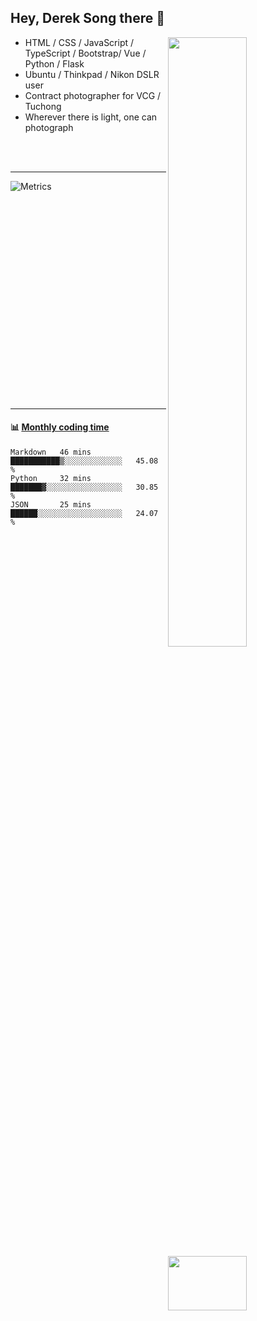 ## Hey, Derek Song there 👋

[<img align="right" width="50%" src="https://github-readme-stats-sandy-dereks-tau.vercel.app/api?username=derek-s&show_icons=true">](https://github.com/derek-s/github-readme-stats)

- HTML / CSS / JavaScript / TypeScript / Bootstrap/  Vue / Python / Flask
- Ubuntu / Thinkpad / Nikon DSLR user
- Contract photographer for VCG / Tuchong
- Wherever there is light, one can photograph

<br><br>

---

<div style="height:350px">

[<img align="right" width="50%" src="https://media.giphy.com/media/1C8bHHJturSx2/giphy.gif">](https://media.giphy.com/media/1C8bHHJturSx2/giphy.gif)
![Metrics](/github-metrics.svg)

</div>

---

#### :bar_chart: [Monthly coding time](https://github.com/athul/waka-readme)
<!--START_SECTION:waka-->

```text
Markdown   46 mins         ███████████▒░░░░░░░░░░░░░   45.08 %
Python     32 mins         ███████▓░░░░░░░░░░░░░░░░░   30.85 %
JSON       25 mins         ██████░░░░░░░░░░░░░░░░░░░   24.07 %
```

<!--END_SECTION:waka-->
